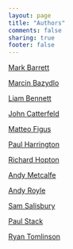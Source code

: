 ```yaml
---
layout: page
title: "Authors"
comments: false
sharing: true
footer: false
---
```


[Mark Barrett]

[Marcin Bazydlo]

[Liam Bennett]

[John Catterfeld]

[Matteo Figus]

[Paul Harrington]

[Richard Hopton]

[Andy Metcalfe]

[Andy Royle]

[Sam Salisbury]

[Paul Stack]

[Ryan Tomlinson]

[Paul Harrington]:/blog/authors/pharrington.html
[Mark Barrett]:/blog/authors/mbarrett.html
[Richard Hopton]:/blog/authors/rhopton.html
[Andy Metcalfe]:/blog/authors/ametcalfe.html
[Paul Stack]:/blog/authors/pstack.html
[Marcin Bazydlo]:/blog/authors/mbazydlo.html
[Andy Royle]:/blog/authors/aroyle.html
[John Catterfeld]:/blog/authors/jcatterfeld.html
[Ryan Tomlinson]:/blog/authors/rtomlinson.html
[Matteo Figus]:/blog/authors/mfigus.html
[Liam Bennett]:/blog/authors/lbennett.html
[Sam Salisbury]:/blog/authors/ssalisbury.html
